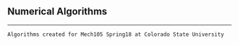 ## Numerical Algorithms
***
    Algorithms created for Mech105 Spring18 at Colorado State University 
